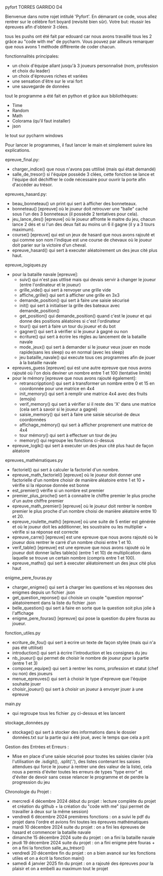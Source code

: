 pyfort TORRES GARRIDO D4

Bienvenue dans notre rojet intitulé 'Pyfort'. En démarant ce code, vous allez rentrer sur le célèbre fort boyard (revisité bien sûr). Votre but: réussir les épreuves afin d'obtenir 3 clées.


tous les pushs ont été fait par edouard car nous avons travaillé tous les 2 grâce au "code with me" de pycharm. Vous pouvez par ailleurs remarquer que nous avons 1 méthode différente de coder chacun.

fonctionnalités principales:
- un choix d'équipe allant jusqu'à 3 joueurs personnalisé (nom, proféssion et choix du leader)
- un choix d'épreuves riches et variées
- une sensation d'être sur le vrai fort
- une sauvegarde de données


tout le programme a été fait en python et grâce aux bibliothèques:
- Time
- Random
- Math
- Colorama (qu'il faut installer)
- json

le tout sur pycharm windows

Pour lancer le programmes, il faut lancer le main et simplement suivre les explications.


epreuve_final.py:
- charger_indice() que nous n'avons pas uttilisé (mais qui était demandé)
- salle_de_tresor() si l'équipe possède 3 clées, cette fonction se lance et l'équipe doit déchiffrer le code nécessaire pour ouvrir la porte afin d'accéder au
trésor.

epreuves_hasard.py:
- beau_bonneteau() un print qui sert à afficher des bonneteaux.
- bonneteau() [epreuve] où le joueur doit retrouver une "balle" caché sous l'un des 3 bonneteaux (il possède 2 tentatives pour cela).
- jeu_lance_des() [epreuve] où le joueur affronte le maitre du jeu, chacun lance 2 dés et si l'un des deux fait au moins un 6 il gagne (il y a 3 tours maximum).
- course() [epreuve] qui est un jeux de hasard que nous avons rajouté et qui comme son nom l'indique est une course de chevaux où le joueur doit parier sur la victoire d'un cheval.
- epreuve_hasard() qui sert à executer aléatoirement un des jeux cité plus haut.


epreuve_logiques.py
- pour la bataille navale [epreuve]:
  - suiv() qui n'est pas uttlisé mais qui devais servir à changer le joueur (entre l'ordinateur et le joueur)
  - grille_vide() qui sert à renvoyer une grille vide
  - affiche_grille() qui sert à afficher une grille en 3x3
  - demande_position() qui sert à faire une saisie sécurisé
  - init() qui sert à initialiser la grille des bateaux avec demande_position()
  - get_position() qui demande_position() quand c'est le joueur et qui donne des positions aléatoires si c'est l'ordinateur
  - tour() qui sert à faire un tour du joueur et du bot
  - gagner() qui sert à vérifier si le joueur à gagné ou non
  - écriture() qui sert à écrire les règles au lancement de la bataille navale
  - mode_jeux() qui sert à demander si le joueur veux jouer en mode rapide(sans les sleep) ou en normal (avec les sleep)
  - jeu bataille_navale() qui execute tous ces programmes afin de jouer à la bataille navale
- epreuves_guess [epreuve] qui est une autre epreuve que nous avons rajouté où l'on dois deviner un nombre entre 1 et 100 (tentative limité)
- pour le mémory [epreuve que nous avons rajouté également]:
  - retranscripption() qui sert à transformer un nombre entre 0 et 15 en coordonnée pour une matrice en 4x4
  - init_memory() qui sert à remplir une matrice 4x4 avec des fruits (emojis)
  - verif_memory() qui sert à vérifier si il reste des 'X' dans une matrice (cela sert à savoir si le joueur a gagné)
  - saisie_memory() qui sert à faire une saisie sécurisé de deux coordonnées
  - affichage_mémory() qui sert à afficher proprement une matrice de 4x4
  - tour mémory() qui sert à effectuer un tour de jeu
  - memory() qui regroupe les fonctions ci-dessus
- epreuve_logik() qui sert à executer un des jeux cité plus haut de façon aléatoire


epreuves_mathématiques.py
- factoriel() qui sert à calculer la factoriel d'un nombre.
- epreuve_math_factoriel() [epreuve] où le joueur doit donner une factorielle d'un nombre choisir de manière aléatoire entre 1 et 10 + vérifie si la réponse donnée est bonne
- est_premier() vérifie si un nombre est premier
- premier_plus_proche() sert à connaitre le chiffre premier le plus proche d'un autre chiffre premier
- epreuve_math_premier() [epreuve] où le joueur doit rentrer le nombre premier le plus proche d'un nombre choisi de manière aléatoire entre 10 et 20.
- epreuve_roulette_math() [epreuve] où une suite de 5 entier est générée et où le joueur doit les additionner, les soustraire ou les multiplier + vérifie si sa réponse est correcte
- epreuve_carre() [epreuve] est une epreuve que nous avons rajouté où le joueur dois rentrer le carré d'un nombre choisi entre 1 et 10.
- verif_table() [epreuve] est une epreuve que nous avons rajouté où le joueur doit donner la/les table(s) (entre 1 et 10) de multiplication dans laquelle se trouve un certain nombre (compris entre 1 et 100).
- epreuve_maths() qui sert à executer aléatoirement un des jeux cité plus haut


enigme_pere_fouras.py
- charger_enigme() qui sert à charger les questions et les réponses des enigmes depuis un fichier .json
- get_question_reponse() qui choisie un couple "question reponse" aléatoirement dans la liste du fichier .json
- belle_question() qui sert à faire en sorte que la question soit plus jolie à l'affichage
- enigme_pere_fouras() [epreuve] qui pose la question du père fouras au joueur.

fonction_utiles.py
- ecriture_de_fou() qui sert à ecrire un texte de façon stylée (mais qui n'a pas été uttilisé)
- introduction() qui sert à écrire l'introduction et les consignes du jeu
- nb_joueur() qui permet de choisir le nombre de joueur pour la partie (entre 1 et 3)
- composer_equipe() qui sert à rentrer les noms, profession et statut (chef ou non) des joueurs
- menue_epreuves() qui sert à choisir le type d'epreuve que l'équipe souhaite jouer
- choisir_joueur() qui sert à choisir un joueur à envoyer jouer à une epreuve

main.py
- qui regroupe tous les fichier .py ci-dessus et les lancent

stockage_données.py
- stockage() qui sert à stocker des informations dans le dossier données.txt sur la partie qui a été joué, avec le temps que cela a prit

Gestion des Entrées et Erreurs :
- Mise en place d'une saisie sécurisé pour toutes les saisies clavier (via l'utilisation de .isdigit(), .split('.'), des listes contenant les saisies attendues      qui force le joueur à rentrer une des valeur de la liste), cela nous a permis d'éviter toutes les erreurs de types "type error" et d'éviter de devoir sans cesse 
  relancer le programme et de perdre la progression du jeu

Chronologie du Projet :
- mercredi 4 décembre 2024 début du projet : lecture complète du projet et création du github + la création du "code with me" (qui permet de travailler à deux sur la même session)
- vendredi 6 décembre 2024 premières fonctions : on a suivi le pdf du projet dans l'ordre et avions fini toutes les épreuves mathématiques
- mardi 10 décembre 2024 suite du projet : on a fini les épreuves de hasard et commencer la bataille navale
- dimanche 15 décembre 2024 suite du projet : on a fini la bataille navale 
- jeudi 19 décembre 2024 suite du projet : on a fini enigme père fouras + on a fini la fonction salle_au_trésor()
- vendredi 20 décembre fin du projet : on a bien avancé sur les fonctions utiles et on a écrit la fonction main()
- samedi 4 janvier 2025 fin du projet : on a rajouté des épreuves pour la plaisir et on a embelli au maximum tout le projet






